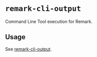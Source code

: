 # `remark-cli-output`

Command Line Tool execution for Remark.

## Usage

See [remark-cli-output](https://microsoft.github.io/microsoft/docusaurus-plugins-rise4fun/docs/plugins/remark-cli-output).

